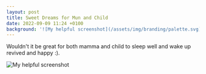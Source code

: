 ```yaml
---
layout: post
title: Sweet Dreams for Mun and Child
date: 2022-09-09 11:24 +0100
background: '![My helpful screenshot](/assets/img/branding/palette.svg)'
---
```

Wouldn't it be great for both mamma and child to sleep well and wake up revived and happy :).

![My helpful screenshot](/assets/img/branding/palette.svg)
